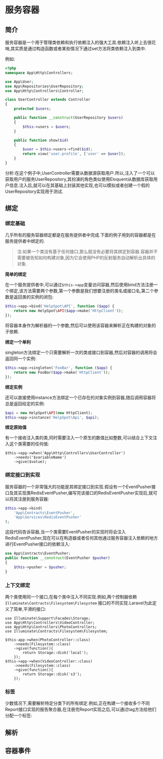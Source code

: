 # 服务容器

## 简介

服务容器是一个用于管理类依赖和执行依赖注入的强大工具.依赖注入听上去很花哨,其实质是通过构造函数或者某些情况下通过set方法将类依赖注入到类中.

例如:

```php
<?php
namespace App\Http\Controllers;

use App\User;
use App\Repositories\UserRepository;
use App\Http\Controllers\Controller;

class UserController extends Controller
{
    protected $users;

    public function __construct(UserRepository $users)
    {
        $this->users = $users;
    }

    public function show($id)
    {
        $user = $this->users->find($id);
        return view('user.profile', ['user' => $user]);
    }
}
```

分析:在这个例子中,UserController需要从数据源获取用户.所以,注入了一个可以获取用户的服务UserRepository,其扮演的角色类似使用Eloquent从数据库获取用户信息.注入后,就可以在其基础上封装其他实现,也可以模拟或者创建一个假的UserRepository实现用于测试.

## 绑定

### **绑定基础**

几乎所有的服务容器绑定都是在服务提供者中完成.下面的例子用到的容器都是在服务提供者中绑定的.

> 注:如果一个类没有基于任何接口,那么就没有必要将其绑定到容器.容器并不需要被告知如何构建对象,因为它会使用PHP的反射服务自动解析出具体的对象.

**简单的绑定**

在一个服务提供者中,可以通过`$this->app`变量访问容器,然后使用bind方法注册一个绑定,该方法需要两个参数,第一个参数是我们想要注册的类名或接口名,第二个参数是返回类的实例的闭包:

```php
$this->app->bind('HelpSpot\API', function ($app) {
    return new HelpSpot\API($app->make('HttpClient'));
});
```

将容器本身作为解析器的一个参数,然后可以使用该容器来解析正在构建的对象的子依赖.

**绑定一个单利**

singleton方法绑定一个只需要解析一次的类或接口到容器,然后对容器的调用将会返回同一个实例:

```php
$this->app->singleton('FooBar', function ($app) {
    return new FooBar($app->make('HttpClient'));
});
```

**绑定实例**

还可以直接使用instance方法绑定一个已存在的对象实例到容器,随后调用容器将总是返回给定的实例:

```php
$api = new HelpSpot\API(new HttpClient);
$this->app->instance('HelpSpot\Api', $api);
```

**绑定原始值**

有一个接收注入类的类,同时需要注入一个原生的数值比如整数,可以结合上下文注入这个类需要的任何值:

```
$this->app->when('App\Http\Controllers\UserController')
    ->needs('$variableName')
    ->give($value);
```

### **绑定接口到实现**

服务容器的一个非常强大的功能是其绑定接口到实现.假设有一个EventPusher接口及其实现类RedisEventPusher,编写完该接口的RedisEventPusher实现后,就可以将其注册到服务容器:

```php
$this->app->bind(
    'App\Contracts\EventPusher',
    'App\Services\RedisEventPusher'
);
```

这段代码告诉容器,当一个类需要EventPusher的实现时将会注入RedisEventPusher,现在可以在构造器或者任何其他通过服务容器注入依赖的地方进行EventPusher接口的依赖注入:

```php
use App\Contracts\EventPusher;
public function __construct(EventPusher $pusher)
{
    $this->pusher = $pusher;
}
```

### **上下文绑定**

两个类使用同一个接口,在每个类中注入不同实现.例如,两个控制器依赖`Illuminate\Contracts\Filesystem\Filesystem` 接口的不同实现.Laravel为此定义了简单,平滑的接口:

```
use Illuminate\Support\Facades\Storage;
use App\Http\Controllers\VideoController;
use App\Http\Controllers\PhotoControllers;
use Illuminate\Contracts\Filesystem\Filesystem;

$this-app->when(PhotoController::class)
    ->needs(Filesystem::class)
    ->give(function(){
        return Storage::disk('local');
    });
$this->app->when(VideoController::class)
    ->needs(Filesystem::class)
    ->give(function(){
        return Storage::disk('s3');
    });
```

### **标签**

少数情况下,需要解析特定分类下的所有绑定.例如,正在构建一个接收多个不同Report接口实现的报告聚合器,在注册完Report实现之后,可以通过tag方法给他们分配一个标签:



## 解析

## 容器事件

